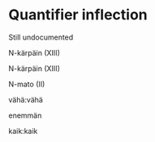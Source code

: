 # Quantifier inflection


Still undocumented


N-kärpäin (XIII)




N-kärpäin (XIII)




N-mato (II)


vähä:vähä


















enemmän


kaik:kaik
















































































